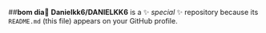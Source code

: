 ##**bom dia**🐶 
**Danielkk6/DANIELKK6** is a ✨ _special_ ✨ repository because its `README.md` (this file) appears on your GitHub profile.

